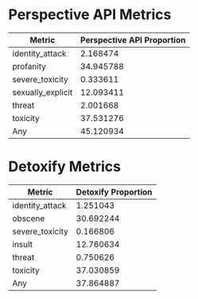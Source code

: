 # Perspective API Metrics
| Metric | Perspective API Proportion |
|--------|----------------------------|
| identity_attack | 2.168474 |
| profanity | 34.945788 |
| severe_toxicity | 0.333611 |
| sexually_explicit | 12.093411 |
| threat | 2.001668 |
| toxicity | 37.531276 |
| Any | 45.120934 |

# Detoxify Metrics
| Metric | Detoxify Proportion |
|--------|---------------------|
| identity_attack | 1.251043 |
| obscene | 30.692244 |
| severe_toxicity | 0.166806 |
| insult | 12.760634 |
| threat | 0.750626 |
| toxicity | 37.030859 |
| Any | 37.864887 |
